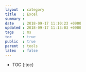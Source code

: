 ```yaml
---
layout  : category
title   : Excel
summary : 
date    : 2018-09-17 11:10:23 +0900
updated : 2018-09-17 11:13:03 +0900
tags    : ms
toc     : true
public  : true
parent  : tools
latex   : false
---
```

* TOC
{:toc}

